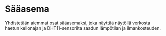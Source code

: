 # Sääasema

Yhdistetään aiemmat osat sääasemaksi, joka näyttää näytöllä
verkosta haetun kellonajan ja DHT11-sensorilta saadun lämpötilan
ja ilmankosteuden.
